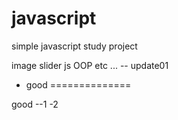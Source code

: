 javascript
==========
simple javascript study project

image slider
js OOP 
etc ...
-- update01
- good
==============

good
--1
-2

